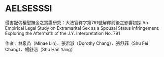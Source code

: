 # AELSESSSI
侵害配偶權慰撫金之實證研究：大法官釋字第791號解釋前後之影響初探 An Empirical Legal Study on Extramarital Sex as a Spousal Status Infringement: Exploring the Aftermath of the J.Y. Interpretation No. 791

作者：林泉苗（Minae Lin）、張君淑（Dorothy Chang）、張舒菲（Shu Fei Chang）、楊舒涵（Shu Han Yang）
